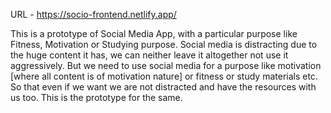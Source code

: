 URL - https://socio-frontend.netlify.app/

This is a prototype of Social Media App, with a particular purpose like Fitness, Motivation or Studying purpose. Social media is distracting due to the huge content it has, we can neither leave it altogether not use it aggressively. But we need to use social media for a purpose like motivation [where all content is of motivation nature] or fitness or study materials etc. So that even if we want we are not distracted and have the resources with us too. This is the prototype for the same. 
